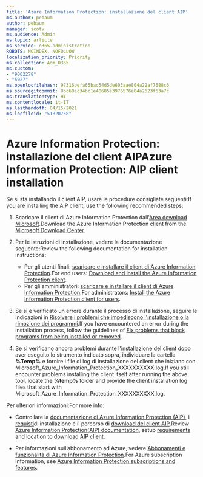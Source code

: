 ```yaml
---
title: 'Azure Information Protection: installazione del client AIP'
ms.author: pebaum
author: pebaum
manager: scotv
ms.audience: Admin
ms.topic: article
ms.service: o365-administration
ROBOTS: NOINDEX, NOFOLLOW
localization_priority: Priority
ms.collection: Adm_O365
ms.custom:
- "9002278"
- "5027"
ms.openlocfilehash: 97316befa65bad54d5de603aae804a22af7688c6
ms.sourcegitcommit: 8bc60ec34bc1e40685e3976576e04a2623f63a7c
ms.translationtype: HT
ms.contentlocale: it-IT
ms.lasthandoff: 04/15/2021
ms.locfileid: "51820758"
---
```

# <a name="azure-information-protection-aip-client-installation"></a><span data-ttu-id="b38c6-102">Azure Information Protection: installazione del client AIP</span><span class="sxs-lookup"><span data-stu-id="b38c6-102">Azure Information Protection: AIP client installation</span></span>

<span data-ttu-id="b38c6-103">Se si sta installando il client AIP, usare le procedure consigliate seguenti:</span><span class="sxs-lookup"><span data-stu-id="b38c6-103">If you are installing the AIP client, use the following recommended steps:</span></span>

1. <span data-ttu-id="b38c6-104">Scaricare il client di Azure Information Protection dall'[Area download Microsoft](https://www.microsoft.com/download/details.aspx?id=53018).</span><span class="sxs-lookup"><span data-stu-id="b38c6-104">Download the Azure Information Protection client from the [Microsoft Download Center](https://www.microsoft.com/download/details.aspx?id=53018).</span></span>

2. <span data-ttu-id="b38c6-105">Per le istruzioni di installazione, vedere la documentazione seguente:</span><span class="sxs-lookup"><span data-stu-id="b38c6-105">Review the following documentation for installation instructions:</span></span>

    - <span data-ttu-id="b38c6-106">Per gli utenti finali: [scaricare e installare il client di Azure Information Protection](https://docs.microsoft.com/azure/information-protection/rms-client/install-client-app).</span><span class="sxs-lookup"><span data-stu-id="b38c6-106">For end users: [Download and install the Azure Information Protection client](https://docs.microsoft.com/azure/information-protection/rms-client/install-client-app).</span></span>
    - <span data-ttu-id="b38c6-107">Per gli amministratori: [scaricare e installare il client di Azure Information Protection](https://docs.microsoft.com/azure/information-protection/rms-client/client-admin-guide-install).</span><span class="sxs-lookup"><span data-stu-id="b38c6-107">For administrators: [Install the Azure Information Protection client for users](https://docs.microsoft.com/azure/information-protection/rms-client/client-admin-guide-install).</span></span>

3. <span data-ttu-id="b38c6-108">Se si è verificato un errore durante il processo di installazione, seguire le indicazioni in [Risolvere i problemi che impediscono l'installazione o la rimozione dei programmi](https://support.microsoft.com/help/17588/windows-fix-problems-that-block-programs-being-installed-or-removed).</span><span class="sxs-lookup"><span data-stu-id="b38c6-108">If you have encountered an error during the installation process, follow the guidelines of [Fix problems that block programs from being installed or removed](https://support.microsoft.com/help/17588/windows-fix-problems-that-block-programs-being-installed-or-removed).</span></span>

4. <span data-ttu-id="b38c6-109">Se si verificano ancora problemi durante l'installazione del client dopo aver eseguito lo strumento indicato sopra, individuare la cartella **%Temp%** e fornire i file di log di installazione del client che iniziano con Microsoft_Azure_Information_Protection_XXXXXXXXXX.log.</span><span class="sxs-lookup"><span data-stu-id="b38c6-109">If you still encounter problems installing the client itself after running the above tool, locate the **%temp%** folder and provide the client installation log files that start with Microsoft_Azure_Information_Protection_XXXXXXXXXX.log.</span></span>

<span data-ttu-id="b38c6-110">Per ulteriori informazioni:</span><span class="sxs-lookup"><span data-stu-id="b38c6-110">For more info:</span></span>

- <span data-ttu-id="b38c6-111">Controllare la [documentazione di Azure Information Protection (AIP)](https://docs.microsoft.com/azure/information-protection/what-is-information-protection), i [requisti](https://docs.microsoft.com/azure/information-protection/get-started/requirements)di installazione e il percorso di [download del client AIP](https://www.microsoft.com/download/details.aspx?id=53018).</span><span class="sxs-lookup"><span data-stu-id="b38c6-111">Review [Azure Information Protection(AIP) documentation](https://docs.microsoft.com/azure/information-protection/what-is-information-protection), setup [requirements](https://docs.microsoft.com/azure/information-protection/get-started/requirements) and location to [download AIP client](https://www.microsoft.com/download/details.aspx?id=53018).</span></span>

- <span data-ttu-id="b38c6-112">Per informazioni sull’abbonamento ad Azure, vedere [Abbonamenti e funzionalità di Azure Information Protection](https://azure.microsoft.com/pricing/details/information-protection).</span><span class="sxs-lookup"><span data-stu-id="b38c6-112">For Azure subscription information, see [Azure Information Protection subscriptions and features](https://azure.microsoft.com/pricing/details/information-protection).</span></span>

